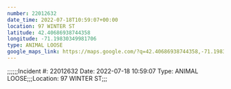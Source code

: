 ```yaml
---
number: 22012632
date_time: 2022-07-18T10:59:07+00:00
location: 97 WINTER ST
latitude: 42.40686938744358
longitude: -71.19830349981706
type: ANIMAL LOOSE
google_maps_link: https://maps.google.com/?q=42.40686938744358,-71.19830349981706
---
```


;;;;;;Incident #: 22012632  Date: 2022-07-18 10:59:07   Type: ANIMAL LOOSE;;;Location: 97 WINTER ST;;;

